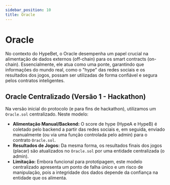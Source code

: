```yaml
---
sidebar_position: 10
title: Oracle
---
```


# Oracle


No contexto do HypeBet, o Oracle desempenha um papel crucial na alimentação de dados externos (off-chain) para os smart contracts (on-chain). Essencialmente, ele atua como uma ponte, garantindo que informações do mundo real, como o "hype" das redes sociais e os resultados dos jogos, possam ser utilizadas de forma confiável e segura pelos contratos inteligentes.

## Oracle Centralizado (Versão 1 - Hackathon)

Na versão inicial do protocolo (e para fins de hackathon), utilizamos um `Oracle.sol` centralizado. Neste modelo:

*   **Alimentação Manual/Backend:** O score de hype (HypeA e HypeB) é coletado pelo backend a partir das redes sociais e, em seguida, enviado manualmente (ou via uma função controlada pelo admin) para o contrato `Oracle.sol`.
*   **Resultados de Jogos:** Da mesma forma, os resultados finais dos jogos (placar) são atualizados no `Oracle.sol` por uma entidade centralizada (o admin).
*   **Limitação:** Embora funcional para prototipagem, este modelo centralizado apresenta um ponto de falha único e um risco de manipulação, pois a integridade dos dados depende da confiança na entidade que os alimenta.
